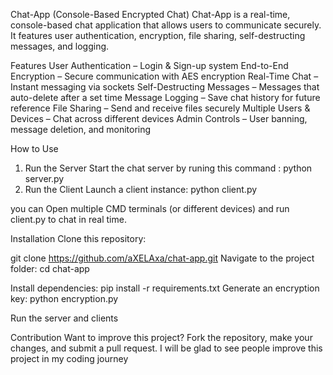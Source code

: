 Chat-App (Console-Based Encrypted Chat)
Chat-App is a real-time, console-based chat application that allows users to communicate securely. It features user authentication, encryption, file sharing, self-destructing messages, and logging.

Features
User Authentication – Login & Sign-up system
End-to-End Encryption – Secure communication with AES encryption
Real-Time Chat – Instant messaging via sockets
Self-Destructing Messages – Messages that auto-delete after a set time
Message Logging – Save chat history for future reference
File Sharing – Send and receive files securely
Multiple Users & Devices – Chat across different devices
Admin Controls – User banning, message deletion, and monitoring


How to Use

1. Run the Server
   Start the chat server by runing this command : python server.py
3. Run the Client
   Launch a client instance: python client.py
   
you can Open multiple CMD terminals (or different devices) and run client.py to chat in real time.

Installation
Clone this repository:

git clone https://github.com/aXELAxa/chat-app.git
Navigate to the project folder:  cd chat-app

Install dependencies:  pip install -r requirements.txt
Generate an encryption key: python encryption.py

Run the server and clients


Contribution
Want to improve this project? Fork the repository, make your changes, and submit a pull request.
I will be glad to see people improve  this project in my coding journey
